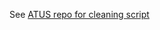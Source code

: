 See [ATUS repo for cleaning script](https://github.com/joemarlo/ATUS/blob/master/Analyses/Clustering/Code_categorization.R)